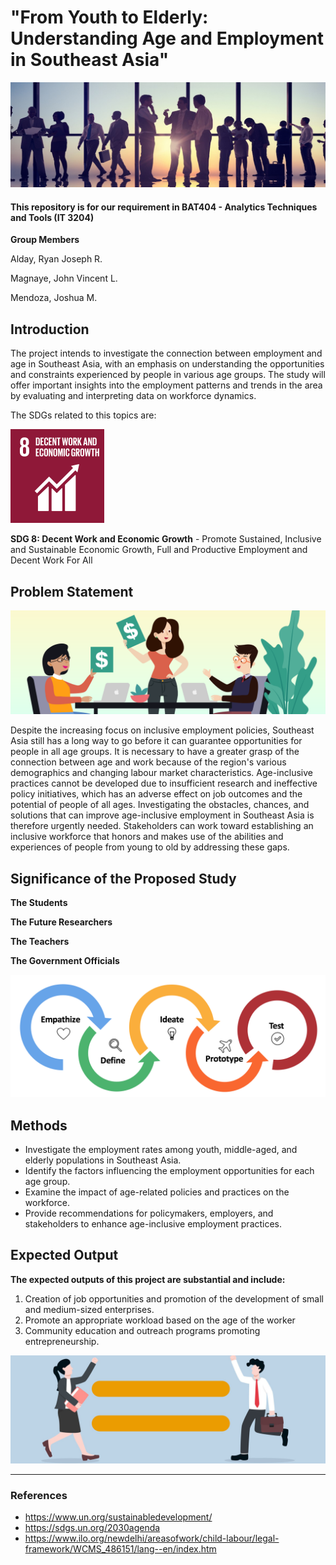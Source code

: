    # "From Youth to Elderly: Understanding Age and Employment in Southeast Asia"
![Banner](https://github.com/JanBii/ATT-FINAL_PROJECT_ALDAY-MAGNAYE-MENDOZA/blob/main/Banner.jpg)
#### This repository is for our requirement in BAT404 - Analytics Techniques and Tools (IT 3204)
**Group Members**

Alday, Ryan Joseph R.

Magnaye, John Vincent L.

Mendoza, Joshua M.

## Introduction
  The project intends to investigate the connection between employment and age in Southeast Asia, with an emphasis on understanding the opportunities and constraints experienced by people in various age groups. The study will offer important insights into the employment patterns and trends in the area by evaluating and interpreting data on workforce dynamics.
  
  The SDGs related to this topics are:
  
![sdg 8](https://github.com/JanBii/ATT-FINAL_PROJECT_ALDAY-MAGNAYE-MENDOZA/blob/main/sdg%208.png)
  
  **SDG 8: Decent Work and Economic Growth** - Promote Sustained, Inclusive and Sustainable Economic Growth, Full and Productive Employment and Decent Work For All
## Problem Statement
![business](https://github.com/JanBii/ATT-FINAL_PROJECT_ALDAY-MAGNAYE-MENDOZA/blob/main/business.png)

  Despite the increasing focus on inclusive employment policies, Southeast Asia still has a long way to go before it can guarantee opportunities for people in all age groups. It is necessary to have a greater grasp of the connection between age and work because of the region's various demographics and changing labour market characteristics. Age-inclusive practices cannot be developed due to insufficient research and ineffective policy initiatives, which has an adverse effect on job outcomes and the potential of people of all ages. Investigating the obstacles, chances, and solutions that can improve age-inclusive employment in Southeast Asia is therefore urgently needed. Stakeholders can work toward establishing an inclusive workforce that honors and makes use of the abilities and experiences of people from young to old by addressing these gaps.
  
## Significance of the Proposed Study
  **The Students**
  
  **The Future Researchers**
  
  **The Teachers**
  
  **The Government Officials** 
  
![process](https://github.com/JanBii/ATT-FINAL_PROJECT_ALDAY-MAGNAYE-MENDOZA/blob/main/process.png)  
## Methods

* Investigate the employment rates among youth, middle-aged, and elderly populations in Southeast Asia.
* Identify the factors influencing the employment opportunities for each age group.
* Examine the impact of age-related policies and practices on the workforce.
* Provide recommendations for policymakers, employers, and stakeholders to enhance age-inclusive employment practices.

## Expected Output

**The expected outputs of this project are substantial and include:**

1. Creation of job opportunities and promotion of the development of small and medium-sized enterprises.
2. Promote an appropriate workload based on the age of the worker
3. Community education and outreach programs promoting entrepreneurship.

![equality](https://github.com/JanBii/ATT-FINAL_PROJECT_ALDAY-MAGNAYE-MENDOZA/blob/main/equality.jpg)

<hr>

### References

* https://www.un.org/sustainabledevelopment/
* https://sdgs.un.org/2030agenda
* https://www.ilo.org/newdelhi/areasofwork/child-labour/legal-framework/WCMS_486151/lang--en/index.htm
